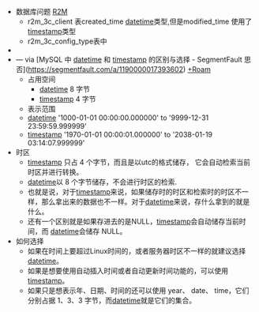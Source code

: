 - 数据库问题 [R2M](<R2M.md>)
    - r2m_3c_client 表created_time [datetime](<datetime.md>)类型,但是modified_time 使用了[timestamp](<timestamp.md>)类型
    - r2m_3c_config_type表中
- 
- — via [MySQL 中 [datetime](<datetime.md>) 和 [timestamp](<timestamp.md>) 的区别与选择 - SegmentFault 思否](https://segmentfault.com/a/1190000017393602) [+Roam](<+Roam.md>)
    - 占用空间
        - [datetime](<datetime.md>) 8 字节
        - [timestamp](<timestamp.md>) 4 字节
    - 表示范围
    - [datetime](<datetime.md>) '1000-01-01 00:00:00.000000' to '9999-12-31 23:59:59.999999'
    - [timestamp](<timestamp.md>) '1970-01-01 00:00:01.000000' to '2038-01-19 03:14:07.999999'
- 时区
    - [timestamp](<timestamp.md>) 只占 4 个字节，而且是以utc的格式储存， 它会自动检索当前时区并进行转换。
    - [datetime](<datetime.md>)以 8 个字节储存，不会进行时区的检索.
    - 也就是说，对于[timestamp](<timestamp.md>)来说，如果储存时的时区和检索时的时区不一样，那么拿出来的数据也不一样。对于[datetime](<datetime.md>)来说，存什么拿到的就是什么。
    - 还有一个区别就是如果存进去的是NULL，[timestamp](<timestamp.md>)会自动储存当前时间，而 [datetime](<datetime.md>)会储存 NULL。
- 如何选择
    - 如果在时间上要超过Linux时间的，或者服务器时区不一样的就建议选择 [datetime](<datetime.md>)。
    - 如果是想要使用自动插入时间或者自动更新时间功能的，可以使用[timestamp](<timestamp.md>)。
    - 如果只是想表示年、日期、时间的还可以使用 year、 date、 time，它们分别占据 1、3、3 字节，而[datetime](<datetime.md>)就是它们的集合。
